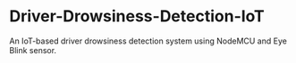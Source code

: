 # Driver-Drowsiness-Detection-IoT
 An IoT-based driver drowsiness detection system using NodeMCU and Eye Blink sensor.
